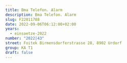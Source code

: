 ```yaml
---
title: Bma Telefon. Alarm
description: Bma Telefon. Alarm
slug: F22011788
date: 2022-09-06T06:12:00+02:00
years:
  - einsaetze-2022
number: "2022|43"
street: Foitek Birmensdorferstrasse 28, 8902 Urdorf
group: KA T1
draft: false
---
```

